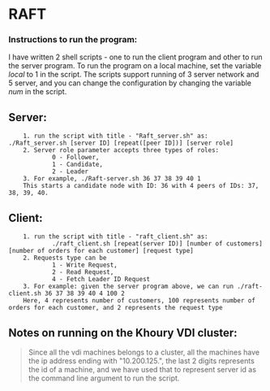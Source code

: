 # RAFT

### Instructions to run the program:
I have written 2 shell scripts - one to run the client program and other to run the server program. To run the program on a local machine, set the variable *local*  to 1 in the script. The scripts support running of 3 server network and 5 server, and you can change the configuration by changing the variable *num* in the script. 

## Server:
        1. run the script with title - "Raft_server.sh" as:  ./Raft_server.sh [server ID] [repeat([peer ID])] [server role]
        2. Server role parameter accepts three types of roles: 
                0 - Follower, 
                1 - Candidate,  
                2 - Leader
        3. For example, ./Raft-server.sh 36 37 38 39 40 1 
        This starts a candidate node with ID: 36 with 4 peers of IDs: 37, 38, 39, 40. 

## Client:
        1. run the script with title - "raft_client.sh" as: 
                ./raft_client.sh [repeat(server ID)] [number of customers] [number of orders for each customer] [request type]
        2. Requests type can be 
                1 - Write Request, 
                2 - Read Request, 
                4 - Fetch Leader ID Request
        3. For example: given the server program above, we can run ./raft-client.sh 36 37 38 39 40 4 100 2
        Here, 4 represents number of customers, 100 represents number of orders for each customer, and 2 represents the request type
       
   
## Notes on running on the Khoury VDI cluster: 
> Since all the vdi machines belongs to a cluster, all the machines have the ip address ending with "10.200.125.", the last 2 digits represents the id of a machine, and we have used that to represent server id as the command line argument to run the script. 
 



